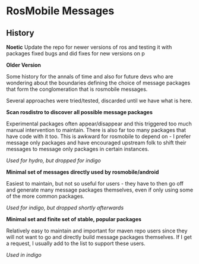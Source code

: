 # RosMobile Messages

## History

**Noetic**
Update the repo for newer versions of ros and testing it with packages
fixed bugs and did fixes for new versions on
p

**Older Version**

Some history for the annals of time and also for future devs who are wondering about
the boundaries defining the choice of message packages that form the conglomeration
that is rosmobile messages.

Several approaches were tried/tested, discarded until we have what is here.

**Scan rosdistro to discover all possible message packages**

Experimental packages often appear/disappear and this triggered too much manual intervention to maintain. There is also far too many packages that have code with it too. This is awkward for rosmobile to depend on - I prefer message only packages and have encouraged upstream folk to shift their messages to message only packages in certain instances. 

*Used for hydro, but dropped for indigo*

**Minimal set of messages directly used by rosmobile/android**

Easiest to maintain, but not so useful for users - they have to then go off and generate many message packages themselves, even if only using some of the more common packages.

*Used for indigo, but dropped shortly afterwards*

**Minimal set and finite set of stable, popular packages**

Relatively easy to maintain and important for maven repo users since they will not want to go and directly build message packages themselves. If I get a request, I usually add to the list to support these users. 

*Used in indigo*
